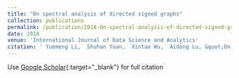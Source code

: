 ```yaml
---
title: "On spectral analysis of directed signed graphs"
collection: publications
permalink: /publication/2018-On-spectral-analysis-of-directed-signed-graphs
date: 2018
venue: 'International Journal of Data Science and Analytics'
citation: ' Yuemeng Li,  Shuhan Yuan,  Xintao Wu,  Aidong Lu, &quot;On spectral analysis of directed signed graphs.&quot; International Journal of Data Science and Analytics, 2018.'
---
```

Use [Google Scholar](https://scholar.google.com/scholar?q=On+spectral+analysis+of+directed+signed+graphs){:target="_blank"} for full citation